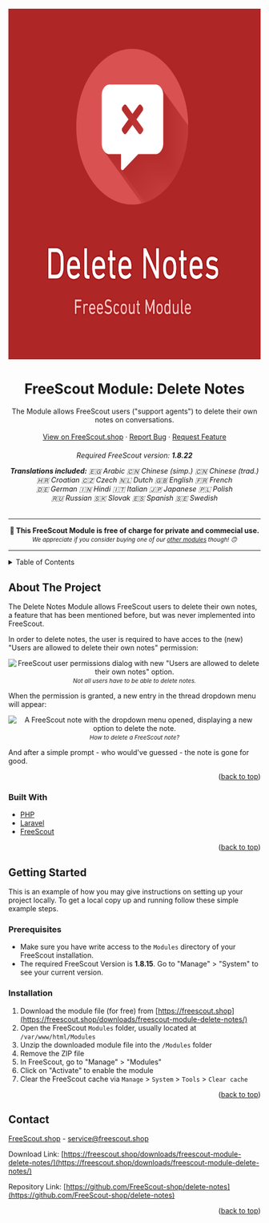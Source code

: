 <div id="top"></div>

<!-- PROJECT LOGO -->
<br />
<div align="center">
  <a href="https://github.com/FreeScout-shop/delete-notes">
    <img src="Public/assets/icon.modern.png" alt="Logo" width="700" height="700">
  </a>

<h1 align="center">FreeScout Module: Delete Notes</h1>

  <p align="center">
    The Module allows FreeScout users ("support agents") to delete their own notes on conversations.
    <br />
    <br />
    <a href="https://freescout.shop/downloads/freescout-module-delete-notes/">View on FreeScout.shop</a>
    ·
    <a href="https://github.com/FreeScout-shop/delete-notes/issues">Report Bug</a>
    ·
    <a href="https://github.com/FreeScout-shop/delete-notes/issues">Request Feature</a>
  </p>
  <h6 align="center">
    <p>Required FreeScout version: <strong>1.8.22</strong></p>
    <p><strong>Translations included:</strong>
    <span class="ar">🇪🇬 Arabic</span> <span class="zh-CN">🇨🇳 Chinese (simp.)</span> <span class="zh-TW">🇨🇳 Chinese (trad.)</span><br/><span class="hr">🇭🇷 Croatian</span> <span class="cz">🇨🇿 Czech</span> <span class="nl">🇳🇱 Dutch</span> <span class="gb">🇬🇧 English</span> <span class="fr">🇫🇷 French</span><br/><span class="de">🇩🇪 German</span> <span class="hi">🇮🇳 Hindi</span> <span class="it">🇮🇹 Italian</span> <span class="ja">🇯🇵 Japanese</span> <span class="pl">🇵🇱 Polish</span><br/><span class="ru">🇷🇺 Russian</span> <span class="sk">🇸🇰 Slovak</span> <span class="es">🇪🇸 Spanish</span> <span class="sv">🇸🇪 Swedish</span></p>
  </h6>
  <p>
    <hr/>
    <strong>🎁 This FreeScout Module is free of charge for private and commecial use.</strong><br />
    <small><em>We appreciate if you consider buying one of our <a href="https://freescout.shop/paid-freescout-modules/" target="_blank">other modules</a> though! 🙃</em></small>
    <hr/>
  </p>
</div>



<!-- TABLE OF CONTENTS -->
<details>
  <summary>Table of Contents</summary>
  <ol>
    <li>
      <a href="#about-the-project">About The Project</a>
      <ul>
        <li><a href="#built-with">Built with</a></li>
      </ul>
    </li>
    <li>
      <a href="#getting-started">Getting Started</a>
      <ul>
        <li><a href="#prerequisites">Prerequisites</a></li>
        <li><a href="#installation">Installation</a></li>
      </ul>
    </li>
    <li><a href="#contact">Contact</a></li>
  </ol>
</details>



<!-- ABOUT THE PROJECT -->
## About The Project

The Delete Notes Module allows FreeScout users to delete their own notes, a feature that has been mentioned before, but was never implemented into FreeScout.

In order to delete notes, the user is required to have acces to the (new) "Users are allowed to delete their own notes" permission:

<p align="center"><img class="wp-image-1113 size-full" src="http://freescout.shop/wp-content/uploads/edd/2022/05/screen.permissions.png" alt="FreeScout user permissions dialog with new &quot;Users are allowed to delete their own notes&quot; option." width="600" height="318" />
<br/><small><em>Not all users have to be able to delete notes.</em></small>
</p>

When the permission is granted, a new entry in the thread dropdown menu will appear:

<p align="center">
<img class="wp-image-1134 size-full" src="http://freescout.shop/wp-content/uploads/edd/2022/05/screen.menu_.png" alt="A FreeScout note with the dropdown menu opened, displaying a new option to delete the note." width="600" height="274" />
<br/><small><em>How to delete a FreeScout note?</em></small>
</p>

And after a simple prompt - who would've guessed - the note is gone for good.

<p align="right">(<a href="#top">back to top</a>)</p>


### Built With

* [PHP](https://php.net/)
* [Laravel](https://laravel.com/)
* [FreeScout](https://freescout.net/)

<p align="right">(<a href="#top">back to top</a>)</p>



<!-- GETTING STARTED -->
## Getting Started

This is an example of how you may give instructions on setting up your project locally.
To get a local copy up and running follow these simple example steps.

### Prerequisites

- Make sure you have write access to the `Modules` directory of your FreeScout installation.
- The required FreeScout Version is <strong>1.8.15</strong>. Go to "Manage" > "System" to see your current version.

### Installation

1. Download the module file (for free) from [https://freescout.shop](https://freescout.shop/downloads/freescout-module-delete-notes/)
2. Open the FreeScout `Modules` folder, usually located at `/var/www/html/Modules`
3. Unzip the downloaded module file into the `/Modules` folder
4. Remove the ZIP file
5. In FreeScout, go to "Manage" > "Modules"
6. Click on "Activate" to enable the module
7. Clear the FreeScout cache via `Manage` > `System` > `Tools` > `Clear cache`

<p align="right">(<a href="#top">back to top</a>)</p>


<!-- CONTACT -->
## Contact

[FreeScout.shop](https://freescout.shop) - service@freescout.shop

Download Link: [https://freescout.shop/downloads/freescout-module-delete-notes/](https://freescout.shop/downloads/freescout-module-delete-notes/)

Repository Link: [https://github.com/FreeScout-shop/delete-notes](https://github.com/FreeScout-shop/delete-notes)

<p align="right">(<a href="#top">back to top</a>)</p>